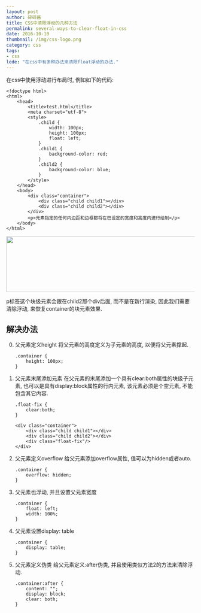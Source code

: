 ```yaml
---
layout: post
author: 碎碎酱
title: CSS中清除浮动的几种方法
permalink: several-ways-to-clear-float-in-css
date: 2016-10-10
thumbnail: /img/css-logo.png
category: css
tags:
- css
lede: "在css中有多种办法来清除float浮动的办法."
---
```



在css中使用浮动进行布局时, 例如如下的代码:

```
<!doctype html>
<html>
    <head>
        <title>test.html</title>
        <meta charset="utf-8">
        <style>
            .child {
                width: 100px;
                height: 100px;
                float: left;
            }
            .child1 {
                background-color: red;
            }
            .child2 {
                background-color: blue;
            }
        </style>
    </head>
    <body>
        <div class="container">
            <div class="child child1"></div>
            <div class="child child2"></div>
        </div>
        <p>元素指定的任何内边距和边框都将在已设定的宽度和高度内进行绘制</p>
    </body>
</html>
```

<img src="http://cdn.suisuijiang.com/message_1476072629494.png" width="706" height="149" class="aligncenter" />

p标签这个块级元素会跟在child2那个div后面, 而不是在新行渲染, 因此我们需要清除浮动, 来恢复container的块元素效果.

## 解决办法

0. 父元素定义height
    将父元素的高度定义为子元素的高度, 以便将父元素撑起.
    ```
    .container {
        height: 100px;
    }
    ```

0. 父元素末尾添加元素
    在父元素的末尾添加一个具有clear:both属性的块级子元素, 也可以是具有display:block属性的行内元素, 该元素必须是个空元素, 不能包含其它内容.
    ```
    .float-fix {
        clear:both;
    }

    <div class="container">
        <div class="child child1"></div>
        <div class="child child2"></div>
        <div class="float-fix"/>
    </div>
    ```

0. 父元素定义overflow
    给父元素添加overflow属性, 值可以为hidden或者auto.
    ```
    .container {
        overflow: hidden;
    }
    ```

0. 父元素也浮动, 并且设置父元素宽度
    ```
    .container {
        float: left;
        width: 100%;
    }
    ```

0. 父元素设置display: table
    ```
    .container {
        display: table;
    }
    ```

0. 父元素定义伪类
    给父元素定义:after伪类, 并且使用类似方法2的方法来清除浮动.
    ```
    .container:after {
        content: "";
        display: block;
        clear: both;
    }
    ```
